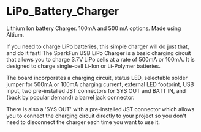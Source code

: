 # LiPo_Battery_Charger
Lithium Ion battery Charger. 100mA and 500 mA options. Made using Altium.  

If you need to charge LiPo batteries, this simple charger will do just that, and do it fast! The SparkFun USB LiPo Charger is a basic charging circuit that allows you to charge 3.7V LiPo cells at a rate of 500mA or 100mA. It is designed to charge single-cell Li-Ion or Li-Polymer batteries.

The board incorporates a charging circuit, status LED, selectable solder jumper for 500mA or 100mA charging current, external LED footprint, USB input, two pre-installed JST connectors for SYS OUT and BATT IN, and (back by popular demand) a barrel jack connector.

There is also a 'SYS OUT' with a pre-installed JST connector which allows you to connect the charging circuit directly to your project so you don't need to disconnect the charger each time you want to use it.
